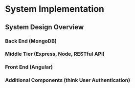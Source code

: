 # System Implementation
## System Design Overview
### Back End (MongoDB) 
### Middle Tier (Express, Node, RESTful API)
### Front End (Angular)
### Additional Components (think User Authentication)